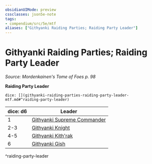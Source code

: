 ```yaml
---
obsidianUIMode: preview
cssclasses: json5e-note
tags:
- compendium/src/5e/mtf
aliases: ["Githyanki Raiding Parties; Raiding Party Leader"]
---
```

# Githyanki Raiding Parties; Raiding Party Leader
*Source: Mordenkainen's Tome of Foes p. 98* 

**Raiding Party Leader**

`dice: [](githyanki-raiding-parties-raiding-party-leader-mtf.md#^raiding-party-leader)`

| dice: d6 | Leader |
|----------|--------|
| 1 | [Githyanki Supreme Commander](2-Mechanics/CLI/bestiary/humanoid/githyanki-supreme-commander-mpmm.md) |
| 2-3 | [Githyanki Knight](2-Mechanics/CLI/bestiary/humanoid/githyanki-knight.md) |
| 4-5 | [Githyanki Kith'rak](2-Mechanics/CLI/bestiary/humanoid/githyanki-kithrak-mpmm.md) |
| 6 | [Githyanki Gish](2-Mechanics/CLI/bestiary/humanoid/githyanki-gish-mpmm.md) |
^raiding-party-leader